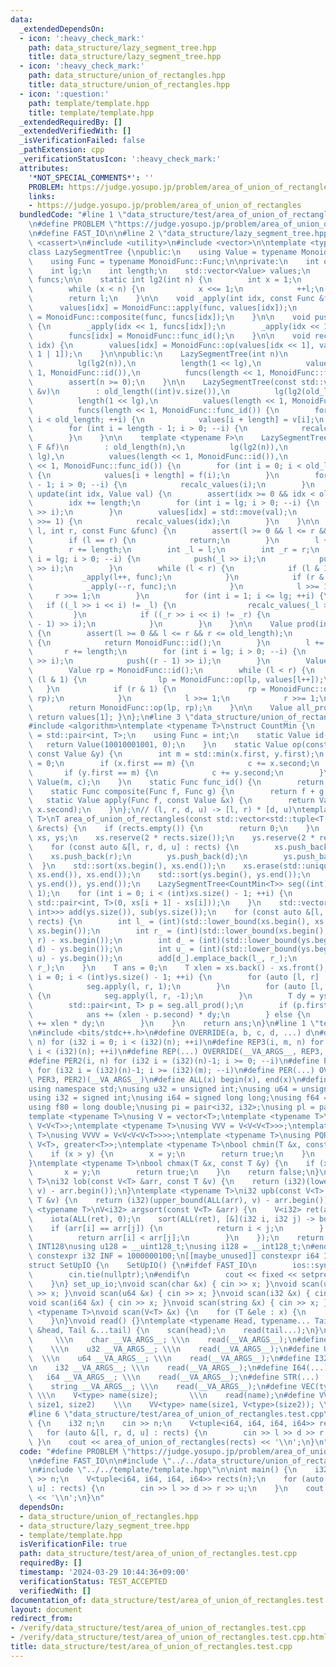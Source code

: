```yaml
---
data:
  _extendedDependsOn:
  - icon: ':heavy_check_mark:'
    path: data_structure/lazy_segment_tree.hpp
    title: data_structure/lazy_segment_tree.hpp
  - icon: ':heavy_check_mark:'
    path: data_structure/union_of_rectangles.hpp
    title: data_structure/union_of_rectangles.hpp
  - icon: ':question:'
    path: template/template.hpp
    title: template/template.hpp
  _extendedRequiredBy: []
  _extendedVerifiedWith: []
  _isVerificationFailed: false
  _pathExtension: cpp
  _verificationStatusIcon: ':heavy_check_mark:'
  attributes:
    '*NOT_SPECIAL_COMMENTS*': ''
    PROBLEM: https://judge.yosupo.jp/problem/area_of_union_of_rectangles
    links:
    - https://judge.yosupo.jp/problem/area_of_union_of_rectangles
  bundledCode: "#line 1 \"data_structure/test/area_of_union_of_rectangles.test.cpp\"\
    \n#define PROBLEM \"https://judge.yosupo.jp/problem/area_of_union_of_rectangles\"\
    \n#define FAST_IO\n\n#line 2 \"data_structure/lazy_segment_tree.hpp\"\n\n#include\
    \ <cassert>\n#include <utility>\n#include <vector>\n\ntemplate <typename MonoidFunc>\n\
    class LazySegmentTree {\npublic:\n    using Value = typename MonoidFunc::Value;\n\
    \    using Func = typename MonoidFunc::Func;\n\nprivate:\n    int old_length;\n\
    \    int lg;\n    int length;\n    std::vector<Value> values;\n    std::vector<Func>\
    \ funcs;\n\n    static int lg2(int n) {\n        int x = 1;\n        int l = 0;\n\
    \        while (x < n) {\n            x <<= 1;\n            ++l;\n        }\n\
    \        return l;\n    }\n\n    void _apply(int idx, const Func &func) {\n  \
    \      values[idx] = MonoidFunc::apply(func, values[idx]);\n        funcs[idx]\
    \ = MonoidFunc::composite(func, funcs[idx]);\n    }\n\n    void push(int idx)\
    \ {\n        _apply(idx << 1, funcs[idx]);\n        _apply(idx << 1 | 1, funcs[idx]);\n\
    \        funcs[idx] = MonoidFunc::func_id();\n    }\n\n    void recalc_values(int\
    \ idx) {\n        values[idx] = MonoidFunc::op(values[idx << 1], values[idx <<\
    \ 1 | 1]);\n    }\n\npublic:\n    LazySegmentTree(int n)\n        : old_length(n),\n\
    \          lg(lg2(n)),\n          length(1 << lg),\n          values(length <<\
    \ 1, MonoidFunc::id()),\n          funcs(length << 1, MonoidFunc::func_id()) {\n\
    \        assert(n >= 0);\n    }\n\n    LazySegmentTree(const std::vector<Value>\
    \ &v)\n        : old_length((int)v.size()),\n          lg(lg2(old_length)),\n\
    \          length(1 << lg),\n          values(length << 1, MonoidFunc::id()),\n\
    \          funcs(length << 1, MonoidFunc::func_id()) {\n        for (int i = 0;\
    \ i < old_length; ++i) {\n            values[i + length] = v[i];\n        }\n\
    \        for (int i = length - 1; i > 0; --i) {\n            recalc_values(i);\n\
    \        }\n    }\n\n    template <typename F>\n    LazySegmentTree(int n, const\
    \ F &f)\n        : old_length(n),\n          lg(lg2(n)),\n          length(1 <<\
    \ lg),\n          values(length << 1, MonoidFunc::id()),\n          funcs(length\
    \ << 1, MonoidFunc::func_id()) {\n        for (int i = 0; i < old_length; ++i)\
    \ {\n            values[i + length] = f(i);\n        }\n        for (int i = length\
    \ - 1; i > 0; --i) {\n            recalc_values(i);\n        }\n    }\n\n    void\
    \ update(int idx, Value val) {\n        assert(idx >= 0 && idx < old_length);\n\
    \        idx += length;\n        for (int i = lg; i > 0; --i) {\n            push(idx\
    \ >> i);\n        }\n        values[idx] = std::move(val);\n        while (idx\
    \ >>= 1) {\n            recalc_values(idx);\n        }\n    }\n\n    void apply(int\
    \ l, int r, const Func &func) {\n        assert(l >= 0 && l <= r && r <= old_length);\n\
    \        if (l == r) {\n            return;\n        }\n        l += length;\n\
    \        r += length;\n        int _l = l;\n        int _r = r;\n        for (int\
    \ i = lg; i > 0; --i) {\n            push(_l >> i);\n            push((_r - 1)\
    \ >> i);\n        }\n        while (l < r) {\n            if (l & 1) {\n     \
    \           _apply(l++, func);\n            }\n            if (r & 1) {\n    \
    \            _apply(--r, func);\n            }\n            l >>= 1;\n       \
    \     r >>= 1;\n        }\n        for (int i = 1; i <= lg; ++i) {\n         \
    \   if ((_l >> i << i) != _l) {\n                recalc_values(_l >> i);\n   \
    \         }\n            if ((_r >> i << i) != _r) {\n                recalc_values((_r\
    \ - 1) >> i);\n            }\n        }\n    }\n\n    Value prod(int l, int r)\
    \ {\n        assert(l >= 0 && l <= r && r <= old_length);\n        if (l == r)\
    \ {\n            return MonoidFunc::id();\n        }\n        l += length;\n \
    \       r += length;\n        for (int i = lg; i > 0; --i) {\n            push(l\
    \ >> i);\n            push((r - 1) >> i);\n        }\n        Value lp = MonoidFunc::id();\n\
    \        Value rp = MonoidFunc::id();\n        while (l < r) {\n            if\
    \ (l & 1) {\n                lp = MonoidFunc::op(lp, values[l++]);\n         \
    \   }\n            if (r & 1) {\n                rp = MonoidFunc::op(values[--r],\
    \ rp);\n            }\n            l >>= 1;\n            r >>= 1;\n        }\n\
    \        return MonoidFunc::op(lp, rp);\n    }\n\n    Value all_prod() const {\
    \ return values[1]; }\n};\n#line 3 \"data_structure/union_of_rectangles.hpp\"\n\
    #include <algorithm>\ntemplate <typename T>\nstruct CountMin {\n    using Value\
    \ = std::pair<int, T>;\n    using Func = int;\n    static Value id() {\n     \
    \   return Value(10010001001, 0);\n    }\n    static Value op(const Value &x,\
    \ const Value &y) {\n        int m = std::min(x.first, y.first);\n        T c\
    \ = 0;\n        if (x.first == m) {\n            c += x.second;\n        }\n \
    \       if (y.first == m) {\n            c += y.second;\n        }\n        return\
    \ Value(m, c);\n    }\n    static Func func_id() {\n        return 0;\n    }\n\
    \    static Func composite(Func f, Func g) {\n        return f + g;\n    }\n \
    \   static Value apply(Func f, const Value &x) {\n        return Value(f + x.first,\
    \ x.second);\n    }\n};\n// (l, r, d, u) -> [l, r) * [d, u)\ntemplate <typename\
    \ T>\nT area_of_union_of_rectangles(const std::vector<std::tuple<T, T, T, T>>\
    \ &rects) {\n    if (rects.empty()) {\n        return 0;\n    }\n    std::vector<T>\
    \ xs, ys;\n    xs.reserve(2 * rects.size());\n    ys.reserve(2 * rects.size());\n\
    \    for (const auto &[l, r, d, u] : rects) {\n        xs.push_back(l);\n    \
    \    xs.push_back(r);\n        ys.push_back(d);\n        ys.push_back(u);\n  \
    \  }\n    std::sort(xs.begin(), xs.end());\n    xs.erase(std::unique(xs.begin(),\
    \ xs.end()), xs.end());\n    std::sort(ys.begin(), ys.end());\n    ys.erase(std::unique(ys.begin(),\
    \ ys.end()), ys.end());\n    LazySegmentTree<CountMin<T>> seg((int)xs.size() -\
    \ 1);\n    for (int i = 0; i < (int)xs.size() - 1; ++i) {\n        seg.update(i,\
    \ std::pair<int, T>(0, xs[i + 1] - xs[i]));\n    }\n    std::vector<std::vector<std::pair<int,\
    \ int>>> add(ys.size()), sub(ys.size());\n    for (const auto &[l, r, d, u] :\
    \ rects) {\n        int l_ = (int)(std::lower_bound(xs.begin(), xs.end(), l) -\
    \ xs.begin());\n        int r_ = (int)(std::lower_bound(xs.begin(), xs.end(),\
    \ r) - xs.begin());\n        int d_ = (int)(std::lower_bound(ys.begin(), ys.end(),\
    \ d) - ys.begin());\n        int u_ = (int)(std::lower_bound(ys.begin(), ys.end(),\
    \ u) - ys.begin());\n        add[d_].emplace_back(l_, r_);\n        sub[u_].emplace_back(l_,\
    \ r_);\n    }\n    T ans = 0;\n    T xlen = xs.back() - xs.front();\n    for (int\
    \ i = 0; i < (int)ys.size() - 1; ++i) {\n        for (auto [l, r] : add[i]) {\n\
    \            seg.apply(l, r, 1);\n        }\n        for (auto [l, r] : sub[i])\
    \ {\n            seg.apply(l, r, -1);\n        }\n        T dy = ys[i + 1] - ys[i];\n\
    \        std::pair<int, T> p = seg.all_prod();\n        if (p.first == 0) {\n\
    \            ans += (xlen - p.second) * dy;\n        } else {\n            ans\
    \ += xlen * dy;\n        }\n    }\n    return ans;\n}\n#line 1 \"template/template.hpp\"\
    \n#include <bits/stdc++.h>\n#define OVERRIDE(a, b, c, d, ...) d\n#define REP2(i,\
    \ n) for (i32 i = 0; i < (i32)(n); ++i)\n#define REP3(i, m, n) for (i32 i = (i32)(m);\
    \ i < (i32)(n); ++i)\n#define REP(...) OVERRIDE(__VA_ARGS__, REP3, REP2)(__VA_ARGS__)\n\
    #define PER2(i, n) for (i32 i = (i32)(n)-1; i >= 0; --i)\n#define PER3(i, m, n)\
    \ for (i32 i = (i32)(n)-1; i >= (i32)(m); --i)\n#define PER(...) OVERRIDE(__VA_ARGS__,\
    \ PER3, PER2)(__VA_ARGS__)\n#define ALL(x) begin(x), end(x)\n#define LEN(x) (i32)(x.size())\n\
    using namespace std;\nusing u32 = unsigned int;\nusing u64 = unsigned long long;\n\
    using i32 = signed int;\nusing i64 = signed long long;\nusing f64 = double;\n\
    using f80 = long double;\nusing pi = pair<i32, i32>;\nusing pl = pair<i64, i64>;\n\
    template <typename T>\nusing V = vector<T>;\ntemplate <typename T>\nusing VV =\
    \ V<V<T>>;\ntemplate <typename T>\nusing VVV = V<V<V<T>>>;\ntemplate <typename\
    \ T>\nusing VVVV = V<V<V<V<T>>>>;\ntemplate <typename T>\nusing PQR = priority_queue<T,\
    \ V<T>, greater<T>>;\ntemplate <typename T>\nbool chmin(T &x, const T &y) {\n\
    \    if (x > y) {\n        x = y;\n        return true;\n    }\n    return false;\n\
    }\ntemplate <typename T>\nbool chmax(T &x, const T &y) {\n    if (x < y) {\n \
    \       x = y;\n        return true;\n    }\n    return false;\n}\ntemplate <typename\
    \ T>\ni32 lob(const V<T> &arr, const T &v) {\n    return (i32)(lower_bound(ALL(arr),\
    \ v) - arr.begin());\n}\ntemplate <typename T>\ni32 upb(const V<T> &arr, const\
    \ T &v) {\n    return (i32)(upper_bound(ALL(arr), v) - arr.begin());\n}\ntemplate\
    \ <typename T>\nV<i32> argsort(const V<T> &arr) {\n    V<i32> ret(arr.size());\n\
    \    iota(ALL(ret), 0);\n    sort(ALL(ret), [&](i32 i, i32 j) -> bool {\n    \
    \    if (arr[i] == arr[j]) {\n            return i < j;\n        } else {\n  \
    \          return arr[i] < arr[j];\n        }\n    });\n    return ret;\n}\n#ifdef\
    \ INT128\nusing u128 = __uint128_t;\nusing i128 = __int128_t;\n#endif\n[[maybe_unused]]\
    \ constexpr i32 INF = 1000000100;\n[[maybe_unused]] constexpr i64 INF64 = 3000000000000000100;\n\
    struct SetUpIO {\n    SetUpIO() {\n#ifdef FAST_IO\n        ios::sync_with_stdio(false);\n\
    \        cin.tie(nullptr);\n#endif\n        cout << fixed << setprecision(15);\n\
    \    }\n} set_up_io;\nvoid scan(char &x) { cin >> x; }\nvoid scan(u32 &x) { cin\
    \ >> x; }\nvoid scan(u64 &x) { cin >> x; }\nvoid scan(i32 &x) { cin >> x; }\n\
    void scan(i64 &x) { cin >> x; }\nvoid scan(string &x) { cin >> x; }\ntemplate\
    \ <typename T>\nvoid scan(V<T> &x) {\n    for (T &ele : x) {\n        scan(ele);\n\
    \    }\n}\nvoid read() {}\ntemplate <typename Head, typename... Tail>\nvoid read(Head\
    \ &head, Tail &...tail) {\n    scan(head);\n    read(tail...);\n}\n#define CHAR(...)\
    \     \\\n    char __VA_ARGS__; \\\n    read(__VA_ARGS__);\n#define U32(...) \
    \    \\\n    u32 __VA_ARGS__; \\\n    read(__VA_ARGS__);\n#define U64(...)   \
    \  \\\n    u64 __VA_ARGS__; \\\n    read(__VA_ARGS__);\n#define I32(...)     \\\
    \n    i32 __VA_ARGS__; \\\n    read(__VA_ARGS__);\n#define I64(...)     \\\n \
    \   i64 __VA_ARGS__; \\\n    read(__VA_ARGS__);\n#define STR(...)        \\\n\
    \    string __VA_ARGS__; \\\n    read(__VA_ARGS__);\n#define VEC(type, name, size)\
    \ \\\n    V<type> name(size);       \\\n    read(name);\n#define VVEC(type, name,\
    \ size1, size2)    \\\n    VV<type> name(size1, V<type>(size2)); \\\n    read(name);\n\
    #line 6 \"data_structure/test/area_of_union_of_rectangles.test.cpp\"\n\nint main()\
    \ {\n    i32 n;\n    cin >> n;\n    V<tuple<i64, i64, i64, i64>> rects(n);\n \
    \   for (auto &[l, r, d, u] : rects) {\n        cin >> l >> d >> r >> u;\n   \
    \ }\n    cout << area_of_union_of_rectangles(rects) << '\\n';\n}\n"
  code: "#define PROBLEM \"https://judge.yosupo.jp/problem/area_of_union_of_rectangles\"\
    \n#define FAST_IO\n\n#include \"../../data_structure/union_of_rectangles.hpp\"\
    \n#include \"../../template/template.hpp\"\n\nint main() {\n    i32 n;\n    cin\
    \ >> n;\n    V<tuple<i64, i64, i64, i64>> rects(n);\n    for (auto &[l, r, d,\
    \ u] : rects) {\n        cin >> l >> d >> r >> u;\n    }\n    cout << area_of_union_of_rectangles(rects)\
    \ << '\\n';\n}\n"
  dependsOn:
  - data_structure/union_of_rectangles.hpp
  - data_structure/lazy_segment_tree.hpp
  - template/template.hpp
  isVerificationFile: true
  path: data_structure/test/area_of_union_of_rectangles.test.cpp
  requiredBy: []
  timestamp: '2024-03-29 10:44:36+09:00'
  verificationStatus: TEST_ACCEPTED
  verifiedWith: []
documentation_of: data_structure/test/area_of_union_of_rectangles.test.cpp
layout: document
redirect_from:
- /verify/data_structure/test/area_of_union_of_rectangles.test.cpp
- /verify/data_structure/test/area_of_union_of_rectangles.test.cpp.html
title: data_structure/test/area_of_union_of_rectangles.test.cpp
---
```

